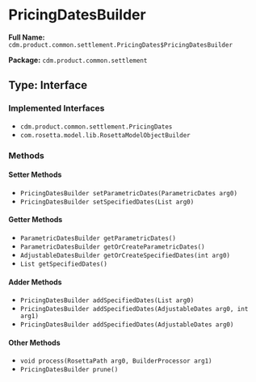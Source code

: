 # PricingDatesBuilder

**Full Name:** `cdm.product.common.settlement.PricingDates$PricingDatesBuilder`

**Package:** `cdm.product.common.settlement`

## Type: Interface

### Implemented Interfaces

- `cdm.product.common.settlement.PricingDates`
- `com.rosetta.model.lib.RosettaModelObjectBuilder`

### Methods

#### Setter Methods

- `PricingDatesBuilder setParametricDates(ParametricDates arg0)`
- `PricingDatesBuilder setSpecifiedDates(List arg0)`

#### Getter Methods

- `ParametricDatesBuilder getParametricDates()`
- `ParametricDatesBuilder getOrCreateParametricDates()`
- `AdjustableDatesBuilder getOrCreateSpecifiedDates(int arg0)`
- `List getSpecifiedDates()`

#### Adder Methods

- `PricingDatesBuilder addSpecifiedDates(List arg0)`
- `PricingDatesBuilder addSpecifiedDates(AdjustableDates arg0, int arg1)`
- `PricingDatesBuilder addSpecifiedDates(AdjustableDates arg0)`

#### Other Methods

- `void process(RosettaPath arg0, BuilderProcessor arg1)`
- `PricingDatesBuilder prune()`

